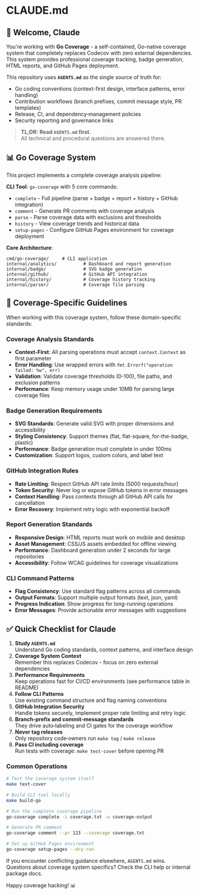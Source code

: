 # CLAUDE.md

## 🤖 Welcome, Claude

You're working with **Go Coverage** - a self-contained, Go-native coverage system that completely replaces Codecov with zero external dependencies. This system provides professional coverage tracking, badge generation, HTML reports, and GitHub Pages deployment.

This repository uses **`AGENTS.md`** as the single source of truth for:

* Go coding conventions (context-first design, interface patterns, error handling)
* Contribution workflows (branch prefixes, commit message style, PR templates)
* Release, CI, and dependency‑management policies
* Security reporting and governance links

> **TL;DR:** **Read `AGENTS.md` first.**  
> All technical and procedural questions are answered there.

## 📊 Go Coverage System

This project implements a complete coverage analysis pipeline:

**CLI Tool**: `go-coverage` with 5 core commands:
- `complete` - Full pipeline (parse + badge + report + history + GitHub integration)
- `comment` - Generate PR comments with coverage analysis
- `parse` - Parse coverage data with exclusions and thresholds  
- `history` - View coverage trends and historical data
- `setup-pages` - Configure GitHub Pages environment for coverage deployment

**Core Architecture**:
```
cmd/go-coverage/     # CLI application
internal/analytics/          # Dashboard and report generation
internal/badge/              # SVG badge generation
internal/github/             # GitHub API integration
internal/history/            # Coverage history tracking
internal/parser/             # Coverage file parsing
```

## 🎯 Coverage-Specific Guidelines

When working with this coverage system, follow these domain-specific standards:

### **Coverage Analysis Standards**
- **Context-First**: All parsing operations must accept `context.Context` as first parameter
- **Error Handling**: Use wrapped errors with `fmt.Errorf("operation failed: %w", err)`
- **Validation**: Validate coverage thresholds (0-100), file paths, and exclusion patterns
- **Performance**: Keep memory usage under 10MB for parsing large coverage files

### **Badge Generation Requirements**
- **SVG Standards**: Generate valid SVG with proper dimensions and accessibility
- **Styling Consistency**: Support themes (flat, flat-square, for-the-badge, plastic)
- **Performance**: Badge generation must complete in under 100ms
- **Customization**: Support logos, custom colors, and label text

### **GitHub Integration Rules**
- **Rate Limiting**: Respect GitHub API rate limits (5000 requests/hour)
- **Token Security**: Never log or expose GitHub tokens in error messages
- **Context Handling**: Pass contexts through all GitHub API calls for cancellation
- **Error Recovery**: Implement retry logic with exponential backoff

### **Report Generation Standards**
- **Responsive Design**: HTML reports must work on mobile and desktop
- **Asset Management**: CSS/JS assets embedded for offline viewing
- **Performance**: Dashboard generation under 2 seconds for large repositories
- **Accessibility**: Follow WCAG guidelines for coverage visualizations

### **CLI Command Patterns**
- **Flag Consistency**: Use standard flag patterns across all commands
- **Output Formats**: Support multiple output formats (text, json, yaml)
- **Progress Indication**: Show progress for long-running operations
- **Error Messages**: Provide actionable error messages with suggestions

## ✅ Quick Checklist for Claude

1. **Study `AGENTS.md`**  
   Understand Go coding standards, context patterns, and interface design
2. **Coverage System Context**  
   Remember this replaces Codecov - focus on zero external dependencies
3. **Performance Requirements**  
   Keep operations fast for CI/CD environments (see performance table in README)
4. **Follow CLI Patterns**  
   Use existing command structure and flag naming conventions
5. **GitHub Integration Security**  
   Handle tokens securely, implement proper rate limiting and retry logic
6. **Branch‑prefix and commit‑message standards**  
   They drive auto‑labeling and CI gates for the coverage workflow
7. **Never tag releases**  
   Only repository code‑owners run `make tag` / `make release`
8. **Pass CI including coverage**  
   Run tests with coverage: `make test-cover` before opening PR

### **Common Operations**

```bash
# Test the coverage system itself
make test-cover

# Build CLI tool locally
make build-go

# Run the complete coverage pipeline
go-coverage complete -i coverage.txt -o coverage-output

# Generate PR comment
go-coverage comment --pr 123 --coverage coverage.txt

# Set up GitHub Pages environment
go-coverage setup-pages --dry-run
```

If you encounter conflicting guidance elsewhere, `AGENTS.md` wins.  
Questions about coverage system specifics? Check the CLI help or internal package docs.

Happy coverage hacking! 📊
